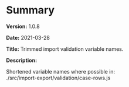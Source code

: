 # Summary

**Version:** 1.0.8

**Date:** 2021-03-28

**Title:** Trimmed import validation variable names.

**Description:**

Shortened variable names where possible in:  
./src/import-export/validation/case-rows.js